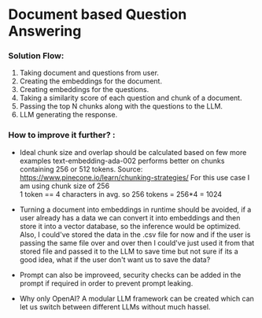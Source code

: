 # Document based Question Answering

### Solution Flow:
1) Taking document and questions from user. 
2) Creating the embeddings for the document.
3) Creating embeddings for the questions. 
4) Taking a similarity score of each question and chunk of a document. 
5) Passing the top N chunks along with the questions to the LLM. 
6) LLM generating the response.


### How to improve it further? :</br>
- Ideal chunk size and overlap should be calculated based on few more examples text-embedding-ada-002 performs better on chunks containing 256 or 512 tokens. Source: https://www.pinecone.io/learn/chunking-strategies/
For this use case I am using chunk size of 256</br>
1 token == 4 characters in avg. so 256 tokens = 256*4 = 1024

- Turning a document into embeddings in runtime should be avoided, if a user already has a data we can convert it into embeddings and then store it into a vector database, so the inference would be optimized.
Also, I could've stored the data in the .csv file for now and if the user is passing the same file over and over then I could've just used it from that stored file and passed it to the LLM to save time but not sure if its a good idea, what if the user don't want us to save the data?

- Prompt can also be improveed, security checks can be added in the prompt if required in order to prevent prompt leaking. 

- Why only OpenAI? 
A modular LLM framework can be created which can let us switch between different LLMs without much hassel. 
